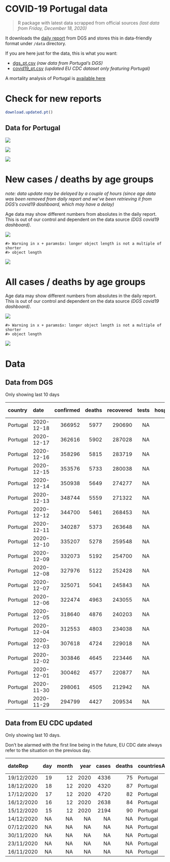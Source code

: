 COVID-19 Portugal data
================

> R package with latest data scrapped from official sources *(last data
> from Friday, December 18, 2020)*

It downloads the [daily
report](https://covid19.min-saude.pt/relatorio-de-situacao/) from DGS
and stores this in data-friendly format under `/data` directory.

If you are here just for the data, this is what you want:

  - [dgs\_pt.csv](raw/master/data/dgs_pt.csv) *(raw data from Portugal’s
    DGS)*
  - [covid19\_pt.csv](raw/master/data/covid19_pt.csv) *(updated EU CDC
    dataset only featuring Portugal)*

A mortality analysis of Portugal is [available
here](https://averissimo.github.io/covid19-analysis/mortality.html)

# Check for new reports

``` r
download.updated.pt()
```

## Data for Portugal

![](README_files/figure-gfm/unnamed-chunk-7-1.svg)<!-- -->

![](README_files/figure-gfm/unnamed-chunk-8-1.svg)<!-- -->

![](README_files/figure-gfm/unnamed-chunk-9-1.svg)<!-- -->

# New cases / deaths by age groups

*note: data update may be delayed by a couple of hours (since age data
was been removed from daily report and we’ve been retrieving it from
DGS’s covid19 dashboard, which may have a delay)*

Age data may show different numbers from absolutes in the daily report.
This is out of our control and dependent on the data source *(DGS
covid19 dashboard)*.

![](README_files/figure-gfm/unnamed-chunk-12-1.svg)<!-- -->

    #> Warning in x + params$x: longer object length is not a multiple of shorter
    #> object length

![](README_files/figure-gfm/unnamed-chunk-12-2.svg)<!-- -->

# All cases / deaths by age groups

Age data may show different numbers from absolutes in the daily report.
This is out of our control and dependent on the data source *(DGS
covid19 dashboard)*.

![](README_files/figure-gfm/unnamed-chunk-13-1.svg)<!-- -->

    #> Warning in x + params$x: longer object length is not a multiple of shorter
    #> object length

![](README_files/figure-gfm/unnamed-chunk-13-2.svg)<!-- -->

# Data

## Data from DGS

Only showing last 10 days

| country  | date       | confirmed | deaths | recovered | tests | hospitalized | in.icu | confirmed\_m\_00-09 | confirmed\_w\_00-09 | confirmed\_m\_10-19 | confirmed\_w\_10-19 | confirmed\_m\_20-29 | confirmed\_w\_20-29 | confirmed\_m\_30-39 | confirmed\_w\_30-39 | confirmed\_m\_40-49 | confirmed\_w\_40-49 | confirmed\_m\_50-59 | confirmed\_w\_50-59 | confirmed\_m\_60-69 | confirmed\_w\_60-69 | confirmed\_m\_70-79 | confirmed\_w\_70-79 | confirmed\_m\_80+ | confirmed\_w\_80+ | death\_m\_00-09 | death\_w\_00-09 | death\_m\_10-19 | death\_w\_10-19 | death\_m\_20-29 | death\_w\_20-29 | death\_m\_30-39 | death\_w\_30-39 | death\_m\_40-49 | death\_w\_40-49 | death\_m\_50-59 | death\_w\_50-59 | death\_m\_60-69 | death\_w\_60-69 | death\_m\_70-79 | death\_w\_70-79 | death\_m\_80+ | death\_w\_80+ |
| :------- | :--------- | --------: | -----: | --------: | ----: | -----------: | -----: | ------------------: | ------------------: | ------------------: | ------------------: | ------------------: | ------------------: | ------------------: | ------------------: | ------------------: | ------------------: | ------------------: | ------------------: | ------------------: | ------------------: | ------------------: | ------------------: | ----------------: | ----------------: | --------------: | --------------: | --------------: | --------------: | --------------: | --------------: | --------------: | --------------: | --------------: | --------------: | --------------: | --------------: | --------------: | --------------: | --------------: | --------------: | ------------: | ------------: |
| Portugal | 2020-12-18 |    366952 |   5977 |    290690 |    NA |         3061 |    484 |                  NA |                  NA |                  NA |                  NA |                  NA |                  NA |                  NA |                  NA |                  NA |                  NA |                  NA |                  NA |                  NA |                  NA |                  NA |                  NA |                NA |                NA |              NA |              NA |              NA |              NA |              NA |              NA |              NA |              NA |              NA |              NA |              NA |              NA |              NA |              NA |              NA |              NA |            NA |            NA |
| Portugal | 2020-12-17 |    362616 |   5902 |    287028 |    NA |         3142 |    494 |                9712 |                9303 |               16158 |               16526 |               26234 |               30004 |               24739 |               29754 |               26253 |               34130 |               22991 |               30076 |               16782 |               18199 |               10695 |               12065 |              9402 |             19461 |               0 |               1 |               0 |               1 |               2 |               3 |               6 |               6 |              34 |              19 |             112 |              45 |             347 |             140 |             750 |             447 |          1825 |          2164 |
| Portugal | 2020-12-16 |    358296 |   5815 |    283719 |    NA |         3181 |    486 |                9581 |                9190 |               15949 |               16326 |               25932 |               29683 |               24474 |               29452 |               25953 |               33763 |               22727 |               29722 |               16567 |               17966 |               10554 |               11910 |              9272 |             19145 |               0 |               1 |               0 |               1 |               2 |               3 |               6 |               6 |              33 |              19 |             112 |              44 |             343 |             138 |             743 |             441 |          1798 |          2125 |
| Portugal | 2020-12-15 |    353576 |   5733 |    280038 |    NA |         3206 |    506 |                9448 |                9051 |               15732 |               16100 |               25625 |               29294 |               24191 |               29128 |               25590 |               33345 |               22429 |               29340 |               16332 |               17687 |               10390 |               11718 |              9147 |             18899 |               0 |               1 |               0 |               1 |               2 |               3 |               6 |               6 |              31 |              18 |             110 |              42 |             340 |             135 |             731 |             435 |          1775 |          2097 |
| Portugal | 2020-12-14 |    350938 |   5649 |    274277 |    NA |         3254 |    513 |                9376 |                8985 |               15619 |               16027 |               25436 |               29069 |               24044 |               28901 |               25398 |               33128 |               22285 |               29100 |               16192 |               17546 |               10305 |               11619 |              9048 |             18727 |               0 |               1 |               0 |               1 |               2 |               3 |               6 |               6 |              31 |              18 |             109 |              42 |             337 |             132 |             718 |             428 |          1751 |          2064 |
| Portugal | 2020-12-13 |    348744 |   5559 |    271322 |    NA |         3157 |    513 |                9321 |                8918 |               15511 |               15927 |               25300 |               28923 |               23891 |               28731 |               25261 |               32947 |               22151 |               28918 |               16095 |               17426 |               10234 |               10234 |              8954 |             18573 |               0 |               1 |               0 |               1 |               2 |               3 |               6 |               5 |              30 |              16 |             109 |              41 |             333 |             130 |             707 |             423 |          1727 |          2025 |
| Portugal | 2020-12-12 |    344700 |   5461 |    268453 |    NA |         3093 |    503 |                9217 |                8805 |               15294 |               15703 |               25051 |               28582 |               23626 |               28432 |               24992 |               32601 |               21900 |               28577 |               15927 |               17202 |               10091 |               11363 |              8849 |             18355 |               0 |               1 |               0 |               1 |               2 |               3 |               5 |               4 |              30 |              16 |             109 |              41 |             329 |             130 |             694 |             419 |          1693 |          1984 |
| Portugal | 2020-12-11 |    340287 |   5373 |    263648 |    NA |         3230 |    507 |                9097 |                8685 |               15070 |               15501 |               24722 |               28231 |               23330 |               28074 |               24684 |               32231 |               21619 |               28210 |               15736 |               16980 |                9950 |               11231 |              8747 |             18055 |               0 |               1 |               0 |               0 |               2 |               3 |               5 |               4 |              30 |              16 |             108 |              39 |             325 |             128 |             680 |             412 |          1666 |          1954 |
| Portugal | 2020-12-10 |    335207 |   5278 |    259548 |    NA |         3304 |    509 |                8966 |                8539 |               14828 |               15230 |               24387 |               27854 |               23013 |               27688 |               24339 |               31763 |               21323 |               27778 |               15474 |               16731 |                9795 |               11038 |              8620 |             17708 |               0 |               1 |               0 |               0 |               2 |               3 |               5 |               4 |              30 |              16 |             108 |              39 |             319 |             128 |             668 |             405 |          1643 |          1907 |
| Portugal | 2020-12-09 |    332073 |   5192 |    254700 |    NA |         3332 |    504 |                8732 |                8297 |               14526 |               14930 |               23223 |               27009 |               22195 |               27024 |               23595 |               31059 |               20802 |               27181 |               15091 |               16360 |                9576 |               10766 |              8348 |             17155 |               0 |               1 |               0 |               0 |               2 |               3 |               5 |               4 |              30 |              16 |             107 |              38 |             317 |             126 |             662 |             394 |          1608 |          1879 |
| Portugal | 2020-12-08 |    327976 |   5122 |    252428 |    NA |         3263 |    499 |                8609 |                8176 |               14342 |               14720 |               23000 |               26711 |               21930 |               26702 |               23319 |               30698 |               20532 |               26851 |               14896 |               16160 |                9448 |               10606 |              8224 |             16867 |               0 |               1 |               0 |               0 |               2 |               3 |               5 |               4 |              30 |              16 |             107 |              38 |             311 |             126 |             649 |             393 |          1579 |          1858 |
| Portugal | 2020-12-07 |    325071 |   5041 |    245843 |    NA |         3367 |    513 |                8536 |                8101 |               14240 |               14608 |               22815 |               26491 |               21763 |               26490 |               23127 |               30486 |               20340 |               26600 |               14730 |               16014 |                9354 |               10495 |              8121 |             16608 |               0 |               1 |               0 |               0 |               2 |               3 |               5 |               4 |              30 |              16 |             106 |              38 |             304 |             123 |             639 |             390 |          1554 |          1826 |
| Portugal | 2020-12-06 |    322474 |   4963 |    243055 |    NA |         3268 |    514 |                8459 |                8023 |               14132 |               14494 |               22672 |               26312 |               21611 |               26307 |               22943 |               30233 |               20190 |               26405 |               14608 |               15887 |                9241 |               10394 |              8023 |             16406 |               0 |               1 |               0 |               0 |               2 |               3 |               4 |               4 |              30 |              16 |             105 |              37 |             301 |             120 |             631 |             386 |          1519 |          1804 |
| Portugal | 2020-12-05 |    318640 |   4876 |    240203 |    NA |         3229 |    517 |                8321 |                7886 |               13931 |               14321 |               22486 |               26053 |               21416 |               26023 |               22686 |               29845 |               19966 |               26112 |               14429 |               15711 |                9113 |               10249 |              7885 |             16115 |               0 |               1 |               0 |               0 |               2 |               3 |               4 |               4 |              30 |              15 |             102 |              37 |             297 |             118 |             621 |             382 |          1489 |          1771 |
| Portugal | 2020-12-04 |    312553 |   4803 |    234038 |    NA |         3295 |    526 |                8161 |                7735 |               13632 |               14055 |               22093 |               25601 |               21066 |               25585 |               22346 |               29355 |               19637 |               25728 |               14195 |               15461 |                8956 |               10088 |              7731 |             15851 |               0 |               1 |               0 |               0 |               2 |               3 |               4 |               4 |              30 |              15 |             102 |              37 |             286 |             114 |             607 |             377 |          1471 |          1750 |
| Portugal | 2020-12-03 |    307618 |   4724 |    229018 |    NA |         3330 |    525 |                8022 |                7574 |               13394 |               13784 |               21777 |               25276 |               20754 |               25184 |               21986 |               28846 |               19325 |               25336 |               13891 |               15220 |                8826 |                9907 |              7610 |             15580 |               0 |               1 |               0 |               0 |               2 |               3 |               4 |               4 |              30 |              15 |             101 |              37 |             283 |             113 |             601 |             368 |          1441 |          1721 |
| Portugal | 2020-12-02 |    303846 |   4645 |    223446 |    NA |         3338 |    525 |                7915 |                7475 |               13243 |               13603 |               21554 |               25000 |               20512 |               24920 |               21729 |               28484 |               19100 |               25003 |               13797 |               15029 |                8692 |                9757 |              7500 |             15330 |               0 |               1 |               0 |               0 |               2 |               3 |               4 |               4 |              30 |              15 |              98 |              37 |             277 |             112 |             590 |             362 |          1419 |          1691 |
| Portugal | 2020-12-01 |    300462 |   4577 |    220877 |    NA |         3275 |    521 |                7791 |                7371 |               13084 |               13418 |               21363 |               24727 |               20315 |               24644 |               21468 |               28122 |               18902 |               24719 |               13648 |               14876 |                8599 |                9659 |              7411 |             15164 |               0 |               1 |               0 |               0 |               2 |               3 |               4 |               4 |              28 |              15 |              98 |              37 |             273 |             112 |             574 |             360 |          1400 |          1666 |
| Portugal | 2020-11-30 |    298061 |   4505 |    212942 |    NA |         3342 |    525 |                7734 |                7309 |               12972 |               13286 |               21244 |               24573 |               20186 |               24456 |               21304 |               27900 |               18754 |               24506 |               13527 |               14729 |                8512 |                9569 |              7331 |             15010 |               0 |               1 |               0 |               0 |               2 |               2 |               4 |               3 |              27 |              15 |              97 |              37 |             269 |             111 |             565 |             354 |          1380 |          1638 |
| Portugal | 2020-11-29 |    294799 |   4427 |    209534 |    NA |         3245 |    536 |                7647 |                7180 |               12809 |               13111 |               21046 |               24352 |               20031 |               24209 |               21084 |               27596 |               18566 |               24255 |               13383 |               14549 |                8398 |                9444 |              7229 |             14792 |               0 |               1 |               0 |               0 |               2 |               2 |               3 |               3 |              27 |              15 |              95 |              36 |             261 |             110 |             555 |             345 |          1359 |          1613 |

## Data from EU CDC updated

Only showing last 10 days.

Don’t be alarmed with the first line being in the future, EU CDC date
always refer to the situation on the previous day.

| dateRep    | day | month | year | cases | deaths | countriesAndTerritories | geoId | countryterritoryCode | popData2019 | continentExp | year\_week | cases\_weekly | deaths\_weekly | notification\_rate\_per\_100000\_population\_14-days |
| :--------- | --: | ----: | ---: | ----: | -----: | :---------------------- | :---- | :------------------- | ----------: | :----------- | :--------- | ------------: | -------------: | ---------------------------------------------------: |
| 19/12/2020 |  19 |    12 | 2020 |  4336 |     75 | Portugal                | PT    | PRT                  |    10276617 | Europe       | NA         |            NA |             NA |                                                   NA |
| 18/12/2020 |  18 |    12 | 2020 |  4320 |     87 | Portugal                | PT    | PRT                  |    10276617 | Europe       | NA         |            NA |             NA |                                                   NA |
| 17/12/2020 |  17 |    12 | 2020 |  4720 |     82 | Portugal                | PT    | PRT                  |    10276617 | Europe       | NA         |            NA |             NA |                                                   NA |
| 16/12/2020 |  16 |    12 | 2020 |  2638 |     84 | Portugal                | PT    | PRT                  |    10276617 | Europe       | NA         |            NA |             NA |                                                   NA |
| 15/12/2020 |  15 |    12 | 2020 |  2194 |     90 | Portugal                | PT    | PRT                  |    10276617 | Europe       | NA         |            NA |             NA |                                                   NA |
| 14/12/2020 |  NA |    NA |   NA |    NA |     NA | Portugal                | PT    | PRT                  |    10276617 | Europe       | 2020-50    |         26270 |            596 |                                               524.93 |
| 07/12/2020 |  NA |    NA |   NA |    NA |     NA | Portugal                | PT    | PRT                  |    10276617 | Europe       | 2020-49    |         27675 |            536 |                                               600.55 |
| 30/11/2020 |  NA |    NA |   NA |    NA |     NA | Portugal                | PT    | PRT                  |    10276617 | Europe       | 2020-48    |         34041 |            530 |                                               754.12 |
| 23/11/2020 |  NA |    NA |   NA |    NA |     NA | Portugal                | PT    | PRT                  |    10276617 | Europe       | 2020-47    |         43457 |            516 |                                               792.42 |
| 16/11/2020 |  NA |    NA |   NA |    NA |     NA | Portugal                | PT    | PRT                  |    10276617 | Europe       | 2020-46    |         37977 |            485 |                                               709.96 |
